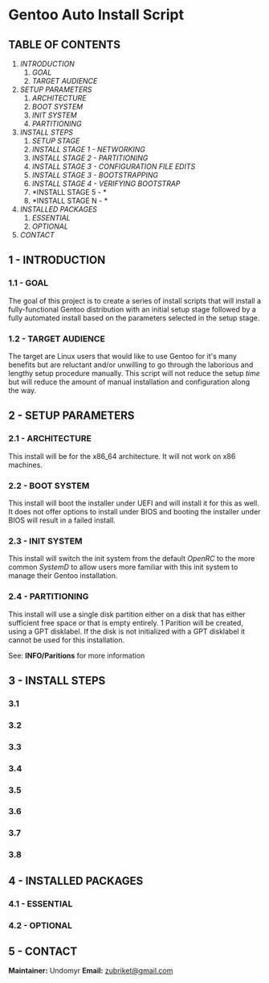 # **Gentoo Auto Install Script**

## **TABLE OF CONTENTS**
1. *INTRODUCTION*
    1. *GOAL*
    2. *TARGET AUDIENCE*
2. *SETUP PARAMETERS*
    1. *ARCHITECTURE*
    2. *BOOT SYSTEM*
    3. *INIT SYSTEM*
    4. *PARTITIONING*
3. *INSTALL STEPS*
    1. *SETUP STAGE*
    2. *INSTALL STAGE 1 - NETWORKING*
    3. *INSTALL STAGE 2 - PARTITIONING*
    4. *INSTALL STAGE 3 - CONFIGURATION FILE EDITS*
    5. *INSTALL STAGE 3 - BOOTSTRAPPING*
    6. *INSTALL STAGE 4 - VERIFYING BOOTSTRAP*
    7. *INSTALL STAGE 5 - *
    8. *INSTALL STAGE N - *
4. *INSTALLED PACKAGES*
    1. *ESSENTIAL*
    2. *OPTIONAL*
5. *CONTACT*

## **1 - INTRODUCTION**
### **1.1 - GOAL**
The goal of this project is to create a series of install scripts that will install a fully-functional
Gentoo distribution with an initial setup stage followed by a fully automated install based on the
parameters selected in the setup stage.

### **1.2 - TARGET AUDIENCE**
The target are Linux users that would like to use Gentoo for it's many benefits but are reluctant and/or
unwilling to go through the laborious and lengthy setup procedure manually. 
This script will not reduce the setup *time* but will reduce the amount of manual installation and 
configuration along the way.

## **2 - SETUP PARAMETERS**
### **2.1 - ARCHITECTURE**
This install will be for the x86_64 architecture. It will not work on x86 machines.

### **2.2 - BOOT SYSTEM**
This install will boot the installer under UEFI and will install it for this as well. It does not
offer options to install under BIOS and booting the installer under BIOS will result in a failed install.

### **2.3 - INIT SYSTEM**
This install will switch the init system from the default *OpenRC* to the more common *SystemD* to
allow users more familiar with this init system to manage their Gentoo installation.

### **2.4 - PARTITIONING**
This install will use a single disk partition either on a disk that has either sufficient free
space or that is empty entirely. 
1 Parition will be created, using a GPT disklabel. If the disk is not initialized with a GPT
disklabel it cannot be used for this installation.

See: **INFO/Paritions** for more information

## **3 - INSTALL STEPS**
### **3.1**
### **3.2**
### **3.3**
### **3.4**
### **3.5**
### **3.6**
### **3.7**
### **3.8**

## **4 - INSTALLED PACKAGES**
### **4.1 - ESSENTIAL**

### **4.2 - OPTIONAL**

## **5 - CONTACT**
**Maintainer:** Undomyr
**Email:** zubriket@gmail.com
